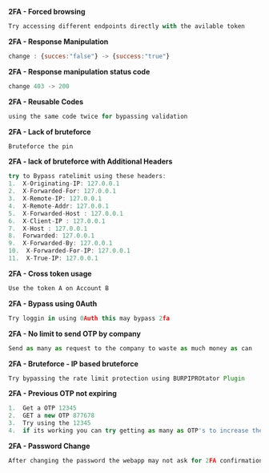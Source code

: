 __2FA - Forced browsing__
```js
Try accessing different endpoints directly with the avilable token
```

__2FA - Response Manipulation__
```js
change : {succes:"false"} -> {success:"true"}
```

__2FA - Response manipulation status code__
```js
change 403 -> 200
```

__2FA - Reusable Codes__
```js
using the same code twice for bypassing validation
```



__2FA - Lack of bruteforce__
```js
Bruteforce the pin 
```


__2FA - lack of bruteforce with Additional Headers__
```js
try to Bypass ratelimit using these headers:
1.  X-Originating-IP: 127.0.0.1
2.  X-Forwarded-For: 127.0.0.1
3.  X-Remote-IP: 127.0.0.1
4.  X-Remote-Addr: 127.0.0.1
5.  X-Forwarded-Host : 127.0.0.1
6.  X-Client-IP : 127.0.0.1
7.  X-Host : 127.0.0.1
8.  Forwarded: 127.0.0.1
9.  X-Forwarded-By: 127.0.0.1
10.  X-Forwarded-For-IP: 127.0.0.1
11.  X-True-IP: 127.0.0.1
```


__2FA - Cross token usage__
```js
Use the token A on Account B
```




__2FA - Bypass using 0Auth__
```js
Try loggin in using 0Auth this may bypass 2fa
```


__2FA - No limit to send OTP by company__
```js
Send as many as request to the company to waste as much money as can
```


__2FA - Bruteforce - IP based bruteforce__
```js
Try bypassing the rate limit protection using BURPIPROtator Plugin
```


__2FA - Previous OTP not expiring__
```js
1.  Get a OTP 12345
2.  GET a new OTP 877678
3.  Try using the 12345
4.  if its working you can try getting as many as OTP's to increase the chances of bruteforcing
```

__2FA - Password Change__
```js
After changing the password the webapp may not ask for 2FA confirmation
```


